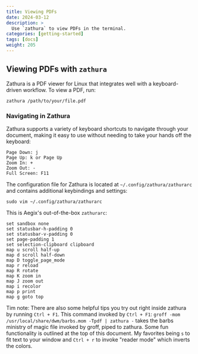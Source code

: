 ```yaml
---
title: Viewing PDFs
date: 2024-03-12
description: >
  Use `zathura` to view PDFs in the terminal.
categories: [getting-started]
tags: [docs]
weight: 205
---
```


## Viewing PDFs with `zathura`

Zathura is a PDF viewer for Linux that integrates well with a keyboard-driven workflow. To view a PDF, run:

``` shell
zathura /path/to/your/file.pdf
```

### Navigating in Zathura
Zathura supports a variety of keyboard shortcuts to navigate through your document, making it easy to use without needing to take your hands off the keyboard:
```
Page Down: j
Page Up: k or Page Up
Zoom In: +
Zoom Out: -
Full Screen: F11
```

The configuration file for Zathura is located at `~/.config/zathura/zathurarc` and contains additional keybindings and settings:

``` shell
sudo vim ~/.config/zathura/zathurarc
```

This is Aegix's out-of-the-box `zathurarc`:
``` shell
set sandbox none
set statusbar-h-padding 0
set statusbar-v-padding 0
set page-padding 1
set selection-clipboard clipboard
map u scroll half-up
map d scroll half-down
map D toggle_page_mode
map r reload
map R rotate
map K zoom in
map J zoom out
map i recolor
map p print
map g goto top
```

Tim note:
There are also some helpful tips you try out right inside zathura by running `Ctrl + F1`.
This command invoked by `Ctrl + F1`: `groff -mom /usr/local/share/dwm/barbs.mom -Tpdf | zathura -` takes the barbs ministry of magic file invoked by groff, piped to zathura. Some fun functionality is outlined at the top of this document. My favorites being `s` to fit text to your window and `Ctrl + r` to invoke "reader mode" which inverts the colors.
